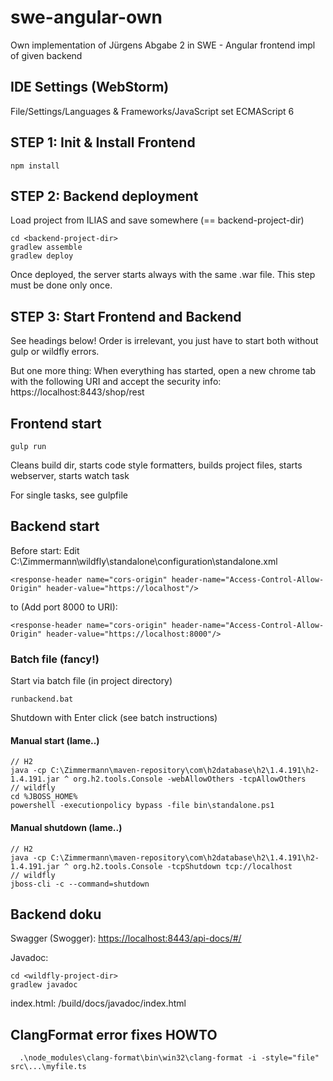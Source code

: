 swe-angular-own
======================
Own implementation of Jürgens Abgabe 2 in SWE - Angular frontend impl of given backend

IDE Settings (WebStorm)
----------------------
File/Settings/Languages & Frameworks/JavaScript set ECMAScript 6

STEP 1: Init & Install Frontend
----------------------
    npm install
    
STEP 2: Backend deployment
----------------------
Load project from ILIAS and save somewhere (== backend-project-dir)

    cd <backend-project-dir>
    gradlew assemble
    gradlew deploy
Once deployed, the server starts always with the same .war file. This step must be done only once.


STEP 3: Start Frontend and Backend
----------------------
See headings below! Order is irrelevant, you just have to start both without gulp or wildfly errors.

But one more thing: When everything has started, open a new chrome tab with the following URI and accept the security info: https://localhost:8443/shop/rest

Frontend start
----------------------
    gulp run
Cleans build dir, starts code style formatters, builds project files, starts webserver, starts watch task

For single tasks, see gulpfile

Backend start
----------------------
Before start: Edit C:\Zimmermann\wildfly\standalone\configuration\standalone.xml

    <response-header name="cors-origin" header-name="Access-Control-Allow-Origin" header-value="https://localhost"/>
to (Add port 8000 to URI):

    <response-header name="cors-origin" header-name="Access-Control-Allow-Origin" header-value="https://localhost:8000"/>


### Batch file (fancy!)
Start via batch file (in project directory)

    runbackend.bat
Shutdown with Enter click (see batch instructions)

#### Manual start (lame..)
    // H2
    java -cp C:\Zimmermann\maven-repository\com\h2database\h2\1.4.191\h2-1.4.191.jar ^ org.h2.tools.Console -webAllowOthers -tcpAllowOthers
    // wildfly
    cd %JBOSS_HOME%
    powershell -executionpolicy bypass -file bin\standalone.ps1

#### Manual shutdown (lame..)
    // H2
    java -cp C:\Zimmermann\maven-repository\com\h2database\h2\1.4.191\h2-1.4.191.jar ^ org.h2.tools.Console -tcpShutdown tcp://localhost
    // wildfly
    jboss-cli -c --command=shutdown


Backend doku
----------------------
Swagger (Swogger): [https://localhost:8443/api-docs/#/](https://localhost:8443/api-docs/#/)

Javadoc:

    cd <wildfly-project-dir>
    gradlew javadoc
index.html: <wildfly-project-dir>/build/docs/javadoc/index.html

ClangFormat error fixes HOWTO
----------------------
      .\node_modules\clang-format\bin\win32\clang-format -i -style="file" src\...\myfile.ts
